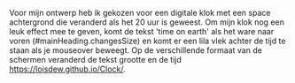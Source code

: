 Voor mijn ontwerp heb ik gekozen voor een digitale klok met een space achtergrond die veranderd als het 20 uur is geweest. Om mijn klok nog een leuk effect mee te geven, komt de tekst 'time on earth' als het ware naar voren (#mainHeading.changesSize) en komt er een lila vlek achter de tijd te staan als je mouseover beweegt. Op de verschillende formaat van de schermen veranderd de tekst grootte en de tijd
https://loisdew.github.io/Clock/.
